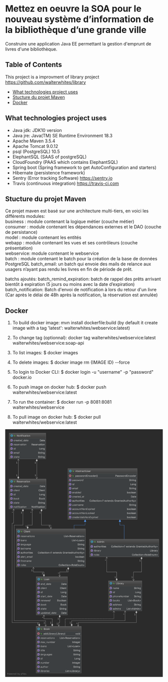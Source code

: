 # Mettez en oeuvre la SOA pour le nouveau système d’information de la bibliothèque d’une grande ville
Construire une application Java EE permettant la gestion d'emprunt de livres d'une bibliothèque.

## Table of Contents

This project is a improvment of library project https://github.com/walterwhites/library

* [What technologies project uses](#what-technologies-project-uses)
* [Stucture du projet Maven](#stucture-du-projet-maven)
* [Docker](#docker)

## What technologies project uses
- Java jdk: JDK10 version
- Java jre: Java(TM) SE Runtime Environment 18.3
- Apache Maven 3.5.4 
- Apache Tomcat 9.0.12
- psql (PostgreSQL) 10.5
- ElephantSQL (SAAS of postgreSQL)
- CloudFoundry (PAAS which contains ElephantSQL)
- Spring boot (Spring framework to get AutoConfiguration and starters)
- Hibernate (persistence framework)
- Sentry (Error tracking Software) https://sentry.io
- Travis (continuous integration) https://travis-ci.com


## Stucture du projet Maven
Ce projet maven est basé sur une architecture multi-tiers, en voici les différents modules:</br>
business : module contenant la logique métier (couche métier) </br>
consumer : module contenant les dépendances externes et le DAO (couche de persistance) </br>
model : module contenant les entités</br>
webapp : module contenant les vues et ses contrôleurs (couche présentation) </br>
webservice: module contenant le webservice</br>
batch : module contenant le batch pour la création de la base de données PostgreSQL
batch_email: un batch qui envoie des mails de relance aux usagers n’ayant pas rendu les livres en fin de période de prêt.

batchs ajoutés:
batch_remind_expiration: batch de rappel des prêts arrivant bientôt à expiration (5 jours ou moins avec la date d’expiration)
batch_notification: Batch d'envoi de notification à lors du retour d'un livre
(Car après le délai de 48h après la notification, la réservation est annulée)

## Docker
1) To build docker image:
		mvn install dockerfile:build
		(by default it create image with a tag 'latest': walterwhites/webservice:latest)

2) To change tag (optionnal):
	docker tag walterwhites/webservice:latest walterwhites/webservice:soap-api

3) To list images:
	$ docker images

4) To delete images:
	$ docker image rm {IMAGE ID} --force

5) To login to Docker CLI:
	$ docker login -u "username" -p "password" docker.io

6) To push image on docker hub:
	$ docker push walterwhites/webservice:latest

7) To run the container:
	$  docker run -p 8081:8081 walterwhites/webservice

8) To pull image on docker hub:
	$ docker pull walterwhites/webservice:latest
	
	
![class diagram](class_diagram.png?raw=true "class diagram")